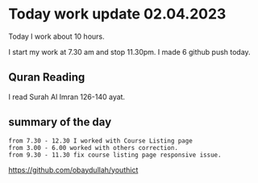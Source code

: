 # Today work update 02.04.2023

Today I work about 10 hours.

I start my work at 7.30 am and stop 11.30pm.
I made 6 github push today.

## Quran Reading

I read Surah Al Imran 126-140 ayat.

## summary of the day

    from 7.30 - 12.30 I worked with Course Listing page
    from 3.00 - 6.00 worked with others correction.
    from 9.30 - 11.30 fix course listing page responsive issue.

https://github.com/obaydullah/youthict
